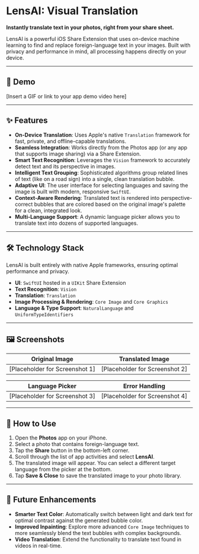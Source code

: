 
# LensAI: Visual Translation

**Instantly translate text in your photos, right from your share sheet.**

LensAI is a powerful iOS Share Extension that uses on-device machine learning to find and replace foreign-language text in your images. Built with privacy and performance in mind, all processing happens directly on your device.

---

## 🎥 Demo

[Insert a GIF or link to your app demo video here]

---

## ✨ Features

- **On-Device Translation**: Uses Apple's native `Translation` framework for fast, private, and offline-capable translations.
- **Seamless Integration**: Works directly from the Photos app (or any app that supports image sharing) via a Share Extension.
- **Smart Text Recognition**: Leverages the `Vision` framework to accurately detect text and its perspective in images.
- **Intelligent Text Grouping**: Sophisticated algorithms group related lines of text (like on a road sign) into a single, clean translation bubble.
- **Adaptive UI**: The user interface for selecting languages and saving the image is built with modern, responsive `SwiftUI`.
- **Context-Aware Rendering**: Translated text is rendered into perspective-correct bubbles that are colored based on the original image's palette for a clean, integrated look.
- **Multi-Language Support**: A dynamic language picker allows you to translate text into dozens of supported languages.

---

## 🛠 Technology Stack

LensAI is built entirely with native Apple frameworks, ensuring optimal performance and privacy.

- **UI**: `SwiftUI` hosted in a `UIKit` Share Extension
- **Text Recognition**: `Vision`
- **Translation**: `Translation`
- **Image Processing & Rendering**: `Core Image` and `Core Graphics`
- **Language & Type Support**: `NaturalLanguage` and `UniformTypeIdentifiers`

---

## 🖼 Screenshots

| Original Image                  | Translated Image                |
|--------------------------------|----------------------------------|
| [Placeholder for Screenshot 1] | [Placeholder for Screenshot 2]   |

| Language Picker                 | Error Handling                  |
|--------------------------------|----------------------------------|
| [Placeholder for Screenshot 3] | [Placeholder for Screenshot 4]   |

---

## 🚀 How to Use

1. Open the **Photos** app on your iPhone.
2. Select a photo that contains foreign-language text.
3. Tap the **Share** button in the bottom-left corner.
4. Scroll through the list of app activities and select **LensAI**.
5. The translated image will appear. You can select a different target language from the picker at the bottom.
6. Tap **Save & Close** to save the translated image to your photo library.

---

## 🌸 Future Enhancements

- **Smarter Text Color**: Automatically switch between light and dark text for optimal contrast against the generated bubble color.
- **Improved Inpainting**: Explore more advanced `Core Image` techniques to more seamlessly blend the text bubbles with complex backgrounds.
- **Video Translation**: Extend the functionality to translate text found in videos in real-time.

